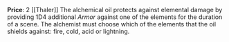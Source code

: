 **Price**: 2 [[Thaler]]
The alchemical oil protects against elemental damage by providing 1D4 additional *Armor* against one of the elements for the duration of a scene. The alchemist must choose which of the elements that the oil shields against: fire, cold, acid or lightning.